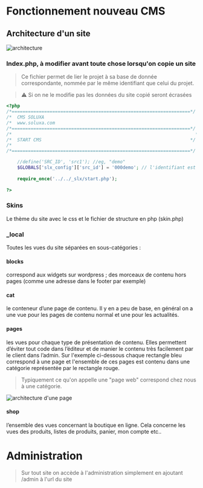# Fonctionnement nouveau CMS

## Architecture d'un site

![architecture](/media/architecture.png)

### Index.php, à modifier avant toute chose lorsqu'on copie un site

> Ce fichier permet de lier le projet à sa base de donnée correspondante, nommée par le même identifiant que celui du projet.

> :warning: Si on ne le modifie pas les données du site copié seront écrasées


```php
<?php
/*==================================================================*/
/*  CMS SOLUXA																										  */
/*  www.soluxa.com            	                          				  */
/*==================================================================*/
/*                              	                                  */
/*  START CMS                                                     	*/
/*  					                                                    	*/
/*==================================================================*/

    //define('SRC_ID', 'src1'); //eg, "demo"		
    $GLOBALS['slx_config']['src_id'] = '000demo'; // l'identifiant est à mettre à la place de '000demo'
    
    require_once('../../_slx/start.php');
    
?>
```


### Skins

Le thème du site avec le css et le fichier de structure en php (skin.php)

### _local

Toutes les vues du site séparées en sous-catégories :

#### blocks

correspond aux widgets sur wordpress ; des morceaux de contenu hors pages (comme une adresse dans le footer par exemple)

#### cat

le conteneur d’une page de contenu. Il y en a peu de base, en général on a une vue pour les pages de contenu normal et une pour les actualités.

#### pages

les vues pour chaque type de présentation de contenu. Elles permettent d’éviter tout code dans l’éditeur et de manier le contenu très facilement par le client dans l’admin.
Sur l'exemple ci-dessous chaque rectangle bleu correspond à une page et l'ensemble de ces pages est contenu dans une catégorie représentée par le rectangle rouge.

> Typiquement ce qu'on appelle une "page web" correspond chez nous à une catégorie.

![architecture d'une page](/media/cat-pages.jpg)

#### shop

l’ensemble des vues concernant la boutique en ligne. Cela concerne les vues des produits, listes de produits, panier, mon compte etc..


# Administration

> Sur tout site on accède à l'administration simplement en ajoutant /admin à l'url du site